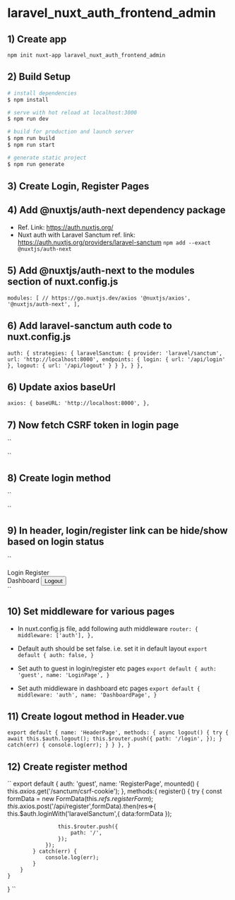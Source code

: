 # laravel_nuxt_auth_frontend_admin

## 1) Create app
```
npm init nuxt-app laravel_nuxt_auth_frontend_admin
```

## 2) Build Setup

```bash
# install dependencies
$ npm install

# serve with hot reload at localhost:3000
$ npm run dev

# build for production and launch server
$ npm run build
$ npm run start

# generate static project
$ npm run generate
```

## 3) Create Login, Register Pages

## 4) Add @nuxtjs/auth-next dependency package
- Ref. Link: https://auth.nuxtjs.org/
- Nuxt auth with Laravel Sanctum ref. link: https://auth.nuxtjs.org/providers/laravel-sanctum
``
npm add --exact @nuxtjs/auth-next
``

## 5) Add @nuxtjs/auth-next to the modules section of nuxt.config.js
``
modules: [
    // https://go.nuxtjs.dev/axios
    '@nuxtjs/axios',
    '@nuxtjs/auth-next',
],
``

## 6) Add laravel-sanctum auth code to nuxt.config.js
``
auth: {
    strategies: {
        laravelSanctum: {
            provider: 'laravel/sanctum',
            url: 'http://localhost:8000',
            endpoints: {
                login: {
                    url: '/api/login'
                },
                logout: {
                    url: '/api/logout'
                }
            }
        },
    }
},
``

## 6) Update axios baseUrl
``
axios: {
    baseURL: 'http://localhost:8000',
},
``

## 7) Now fetch CSRF token in login page
``
<script>
export default {
    name: 'LoginPage',
    mounted() {
        this.$axios.$get('/sanctum/csrf-cookie');
    },
    methods:{

    }
}
</script>
``

## 8) Create login method
``
<script>
export default {
    name: 'LoginPage',
    mounted() {
        this.$axios.$get('/sanctum/csrf-cookie');
    },
    methods:{
        async login() {
            try {
                const formData = new FormData(this.$refs.loginForm);
                await this.$auth.loginWith('laravelSanctum',{ data:formData });

                this.$router.push({
                    path: '/',
                });
            } catch(err) {
                console.log(err);
            }
        }
    }
}
</script>
``

## 9) In header, login/register link can be hide/show based on login status
``
<div class="" v-if="$auth.loggedIn == false">
    <NuxtLink  to="/login" class="inline-block py-2 px-4 text-gray-700 hover:bg-gray-100 rounded-lg" :class="{ 'bg-white': $route.path == '/login' }">Login</NuxtLink>
    <NuxtLink  to="/register" class="inline-block py-2 px-4 text-gray-700 hover:bg-gray-100 rounded-lg" :class="{ 'bg-white': $route.path == '/register' }">Register</NuxtLink>
</div>
<div class="" v-if="$auth.loggedIn == true">
    <NuxtLink  to="/dashboard" class="inline-block py-2 px-4 bg-blue-500 hover:bg-blue-600 rounded-lg text-white">Dashboard</NuxtLink>
    <button @click="logout" class="inline-block text-gray-700 hover:text-gray-400">Logout</button>
</div>
``

## 10) Set middleware for various pages
- In nuxt.config.js file, add following auth middleware
``
  router: {
    middleware: ['auth'],
  },
``

- Default auth should be set false. i.e. set it in default layout
``
export default {
    auth: false,
}
``

- Set auth to guest in login/register etc pages
``
export default {
    auth: 'guest',
    name: 'LoginPage',
}
``

- Set auth middleware in dashboard etc pages
``
export default {
    middleware: 'auth',
    name: 'DashboardPage',
}
``

## 11) Create logout method in Header.vue
``
export default {
    name: 'HeaderPage',
    methods: {
        async logout() {
            try {
                await this.$auth.logout();
                this.$router.push({
                    path: '/login',
                });
            } catch(err) {
                console.log(err);
            }
        }
    },
}
``

## 12) Create register method
``
export default {
    auth: 'guest',
    name: 'RegisterPage',
    mounted() {
        this.$axios.$get('/sanctum/csrf-cookie');
    },
    methods:{
        register() {
            try {
                const formData = new FormData(this.$refs.registerForm);
                this.$axios.post('/api/register',formData).then(res=>{
                    this.$auth.loginWith('laravelSanctum',{ data:formData });

                    this.$router.push({
                        path: '/',
                    });
                });
            } catch(err) {
                console.log(err);
            }
        }
    }
}
`` 